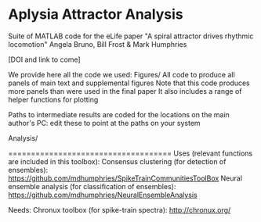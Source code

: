 Aplysia Attractor Analysis
============================

Suite of MATLAB code for the eLife paper
"A spiral attractor drives rhythmic locomotion"
Angela Bruno, Bill Frost & Mark Humphries

[DOI and link to come]

We provide here all the code we used:
Figures/
All code to produce all panels of main text and supplemental figures
Note that this code produces more panels than were used in the final paper
It also includes a range of helper functions for plotting

Paths to intermediate results are coded for the locations on the main author's PC:
edit these to point at the paths on your system

Analysis/


====================================
Uses (relevant functions are included in this toolbox):
Consensus clustering (for detection of ensembles): https://github.com/mdhumphries/SpikeTrainCommunitiesToolBox
Neural ensemble analysis (for classification of ensembles): https://github.com/mdhumphries/NeuralEnsembleAnalysis

Needs:
Chronux toolbox (for spike-train spectra): http://chronux.org/


